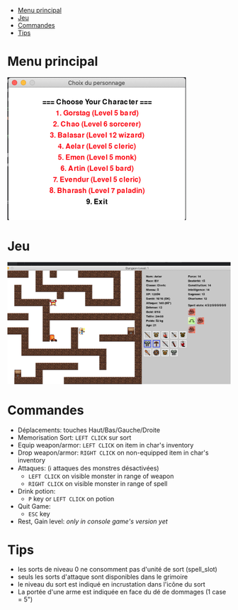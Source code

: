 
<!-- TOC -->
* [Menu principal](#menu-principal)
* [Jeu](#jeu)
* [Commandes](#commandes)
* [Tips](#tips)
<!-- TOC -->

# Menu principal
![](menu.png)

# Jeu
![](gameplay.png)

# Commandes
- Déplacements: touches Haut/Bas/Gauche/Droite
- Memorisation Sort: `LEFT CLICK` sur sort
- Equip weapon/armor: `LEFT CLICK` on item in char's inventory
- Drop weapon/armor: `RIGHT CLICK` on non-equipped item in char's inventory
- Attaques: (&#8505; attaques des monstres désactivées)
  - `LEFT CLICK` on visible monster in range of weapon
  - `RIGHT CLICK` on visible monster in range of spell
- Drink potion:
  - `P` key or `LEFT CLICK` on potion
- Quit Game:
  - `ESC` key
- Rest, Gain level: *only in console game's version yet*

# Tips
- les sorts de niveau 0 ne consomment pas d'unité de sort (spell_slot)
- seuls les sorts d'attaque sont disponibles dans le grimoire
- le niveau du sort est indiqué en incrustation dans l'icône du sort
- La portée d'une arme est indiquée en face du dé de dommages (1 case = 5")
